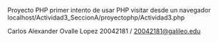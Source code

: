 Proyecto PHP
primer intento de usar PHP
visitar desde un navegador localhost/Actividad3_SeccionA/proyectophp/Actividad3.php

Carlos Alexander Ovalle Lopez
20042181 / 20042181@galileo.edu
